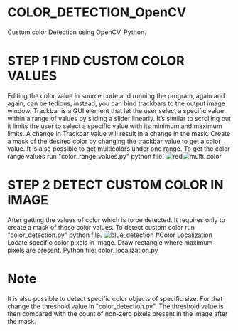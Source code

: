 # COLOR_DETECTION_OpenCV
Custom color Detection using OpenCV, Python.
# STEP 1 FIND CUSTOM COLOR VALUES
Editing the color value in source code and running the program, again and again, can be tedious, instead, you can bind trackbars to the output image window. Trackbar is a GUI element that let the user select a specific value within a range of values by sliding a slider linearly. It’s similar to scrolling but it limits the user to select a specific value with its minimum and maximum limits. A change in Trackbar value will result in a change in the mask. Create a mask of the desired color by changing the trackbar value to get a color value.
It is also possible to get multicolors under one range.
To get the color range values run "color_range_values.py" python file.
![red](https://user-images.githubusercontent.com/85798077/122750238-8b593380-d28e-11eb-8b30-b1e43854dca3.png)![multi_color](https://user-images.githubusercontent.com/85798077/122750289-98762280-d28e-11eb-92e7-da1b24dd19ad.jpg)
# STEP 2 DETECT CUSTOM COLOR IN IMAGE
After getting the values of color which is to be detected. It requires only to create a mask of those color values. To detect custom color run "color_detection.py" python file.
![blue_detection](https://user-images.githubusercontent.com/85798077/122751152-aed0ae00-d28f-11eb-946d-d263e9df8cc2.jpg)
#Color Localization
Locate specific color pixels in image. Draw rectangle where maximum pixels are present.
Python file: color_localization.py
# Note
It is also possible to detect specific color objects of specific size. For that change the threshold value in "color_detection.py". The threshold value is then compared with the count of non-zero pixels present in the image after the mask.
